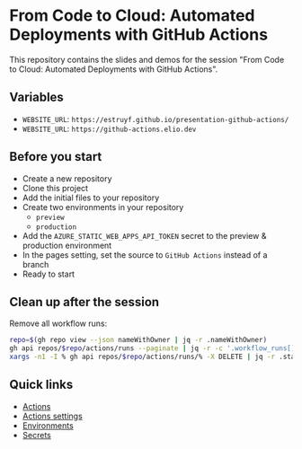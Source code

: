 # From Code to Cloud: Automated Deployments with GitHub Actions

This repository contains the slides and demos for the session "From Code to Cloud: Automated Deployments with GitHub Actions".

## Variables

- `WEBSITE_URL`: `https://estruyf.github.io/presentation-github-actions/`
- `WEBSITE_URL`: `https://github-actions.elio.dev`

## Before you start

- Create a new repository
- Clone this project
- Add the initial files to your repository
- Create two environments in your repository
  - `preview`
  - `production`
- Add the `AZURE_STATIC_WEB_APPS_API_TOKEN` secret to the preview & production environment
- In the pages setting, set the source to `GitHub Actions` instead of a branch
- Ready to start

## Clean up after the session

Remove all workflow runs:

```bash
repo=$(gh repo view --json nameWithOwner | jq -r .nameWithOwner)
gh api repos/$repo/actions/runs --paginate | jq -r -c '.workflow_runs[] | "\(.id)"' | \
xargs -n1 -I % gh api repos/$repo/actions/runs/% -X DELETE | jq -r .status
```

## Quick links

- [Actions](https://github.com/estruyf/presentation-github-actions/actions)
- [Actions settings](https://github.com/estruyf/presentation-github-actions/settings/actions)
- [Environments](https://github.com/estruyf/presentation-github-actions/settings/environments)
- [Secrets](https://github.com/estruyf/presentation-github-actions/settings/secrets/actions)
